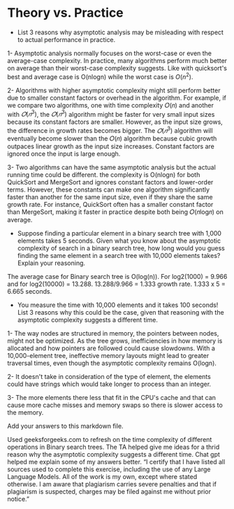 # Theory vs. Practice

- List 3 reasons why asymptotic analysis may be misleading with respect to
  actual performance in practice.
  
1- Asymptotic analysis normally focuses on the worst-case or even the average-case complexity. In practice, many algorithms perform much better on average than their worst-case complexity suggests. Like with quicksort's best and average case
is O(nlogn) while the worst case is $O(n^2)$.

2- Algorithms with higher asymptotic complexity might still perform better due to smaller constant factors or overhead in the algorithm. For example, if we compare two algorithms, one with time complexity 
𝑂(𝑛) and another with $𝑂(𝑛^3)$, the $𝑂(𝑛^3)$ algorithm might be faster for very small input sizes because its constant factors are smaller. However, as the input size grows, the difference in growth rates becomes bigger. The 
$𝑂(𝑛^3)$ algorithm will eventually become slower than the 𝑂(𝑛) algorithm because cubic growth outpaces linear growth as the input size increases. Constant factors are ignored once the input is large enough.

3- Two algorithms can have the same asymptotic analysis but the actual running time could be different. the complexity is O(nlogn) for both QuickSort and MergeSort and ignores constant factors and lower-order terms. However, these constants can make one algorithm significantly faster than another for the same input size, even if they share the same growth rate. For instance, QuickSort often has a smaller constant factor than MergeSort, making it faster in practice despite both being 𝑂(𝑛log𝑛) on average.

- Suppose finding a particular element in a binary search tree with 1,000
  elements takes 5 seconds. Given what you know about the asymptotic complexity
  of search in a binary search tree, how long would you guess finding the same
  element in a search tree with 10,000 elements takes? Explain your reasoning.
  
The average case for Binary search tree is O(log(n)). For log2(1000) = 9.966 and for log2(10000) = 13.288. 13.288/9.966 = 1.333 growth rate. 1.333 x 5 = 6.665 seconds.

- You measure the time with 10,000 elements and it takes 100 seconds! List 3
  reasons why this could be the case, given that reasoning with the asymptotic
  complexity suggests a different time.

1- The way nodes are structured in memory, the pointers between nodes, might not be optimized. As the tree grows, inefficiencies in how memory is allocated and how pointers are followed could cause slowdowns. With a 10,000-element tree, ineffective memory layouts might lead to greater traversal times, even though the asymptotic complexity remains O(logn).

2- It doesn't take in consideration of the type of element, the elements could have strings which would take longer to process than an integer.

3- The more elements there less that fit in the CPU's cache and that can cause more cache misses and memory swaps so there is slower access to the memory.


Add your answers to this markdown file.


Used geeksforgeeks.com to refresh on the time complexity of different operations in Binary search trees. The TA helped give me ideas for a thrid reason why the asymptotic complexity suggests a different time. Chat gpt helped me explain some of my answers better. “I certify that I have listed all sources used to complete this exercise, including the use of any Large Language Models. All of the work is my own, except where stated otherwise. I am aware that plagiarism carries severe penalties and that if plagiarism is suspected, charges may be filed against me without prior notice.”

